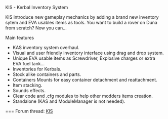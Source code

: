 KIS - Kerbal Inventory System

KIS introduce new gameplay mechanics by adding a brand new inventory sytem and EVA usables items as tools. 
You want to build a rover on Duna from scratch? Now you can...

Main features

- KAS inventory system overhaul.
- Visual and user friendly inventory interface using drag and drop system.
- Unique EVA usable items as Screwdriver, Explosive charges or extra EVA fuel tank...
- Inventories for Kerbals.
- Stock alike containers and parts.
- Containers Mounts for easy container detachment and reattachment.
- Item stacking.
- Sounds effects.
- Clear code and .cfg modules to help other modders items creation.
- Standalone (KAS and ModuleManager is not needed).

===
Forum thread: [KIS](http://forum.kerbalspaceprogram.com/threads/113111-0-90-Kerbal-Inventory-System-%28KIS%29-1-0-0)  
